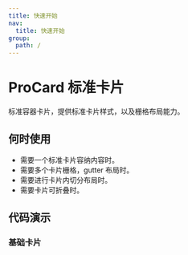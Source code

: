 ```yaml
---
title: 快速开始
nav:
  title: 快速开始
group:
  path: /
---
```


# ProCard 标准卡片

标准容器卡片，提供标准卡片样式，以及栅格布局能力。

## 何时使用

- 需要一个标准卡片容纳内容时。
- 需要多个卡片栅格，gutter 布局时。
- 需要进行卡片内切分布局时。
- 需要卡片可折叠时。

## 代码演示

### 基础卡片